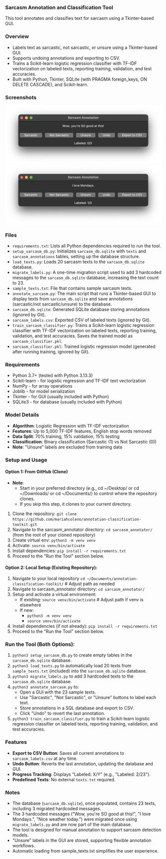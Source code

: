 ### Sarcasm Annotation and Classification Tool
This tool annotates and classifies text for sarcasm using a Tkinter-based GUI.

### Overview
- Labels text as sarcastic, not sarcastic, or unsure using a Tkinter-based GUI.
- Supports undoing annotations and exporting to CSV.
- Trains a Scikit-learn logistic regression classifier with TF-IDF vectorization on labeled texts, reporting training, validation, and test accuracies.
- Built with Python, Tkinter, SQLite (with PRAGMA foreign_keys, ON DELETE CASCADE), and Scikit-learn. 

### Screenshots
![Sarcasm Annotation Text GUI example 1](screenshots/gui_text_loaded.png)
![Sarcasm Annotation Text GUI example 2](screenshots/sarcasm_gui.png)

### Files
- `requirements.txt`: Lists all Python dependencies required to run the tool.
- `setup_sarcasm_db.py`: Initializes `sarcasm_db.sqlite` with `texts` and `sarcasm_annotations` tables, setting up the database structure.
- `load_texts.py`: Loads 20 sarcasm texts to the `sarcasm_db.sqlite` database.
- `migrate_labels.py`: A one-time migration script used to add 3 hardcoded messages to the `sarcasm_db.sqlite` database, increasing the text count to 23.  
- `sample_texts.txt`: File that contains sample sarcasm texts.
- `annotate_sarcasm.py`: The main script that runs a Tkinter-based GUI to display texts from `sarcasm_db.sqlite` and save annotations (sarcastic/not sarcastic/unsure) to the database.
- `sarcasm_db.sqlite`: Generated SQLite database storing annotations (ignored by Git).
- `sarcasm_labels.csv`: Exported CSV of labeled texts (ignored by Git).
- `train_sarcasm_classifier.py`: Trains a Scikit-learn logistic regression classifier with TF-IDF vectorization on labeled texts, reporting training, validation, and test accuracies.  Saves the trained model as `sarcasm_classifier.pkl`.
- `sarcasm_classifier.pkl`: Trained logistic regression model (generated after running training, ignored by Git).

### Requirements
- Python 3.7+ (tested with Python 3.13.3)
- Scikit-learn - for logistic regression and TF-IDF text vectorization
- NumPy - for array operations  
- Joblib - for model serialization
- Tkinter - for GUI (usually included with Python)
- SQLite3 - for database (usually included with Python)

### Model Details
- **Algorithm**: Logistic Regression with TF-IDF vectorization
- **Features**: Up to 5,000 TF-IDF features, English stop words removed
- **Data Split**: 70% training, 15% validation, 15% testing
- **Classification**: Binary classification (Sarcastic (1) vs Not Sarcastic (0))
- **Note**: "Unsure" labels are excluded from training data

### Setup and Usage
#### Option 1: From GitHub (Clone)
- **Note**:
  - Start in your preferred directory (e.g., cd ~/Desktop/ or cd ~/Downloads/ or cd ~/Documents/) to control where the repository clones. 
  - If you skip this step, it clones to your current directory.
1. Clone the repository: `git clone https://github.com/mariahcoleno/annotation-classification-toolkit.git`
2. Navigate to the sarcasm_annotator directory: `cd sarcasm_annotator/` (from the root of your cloned repository)
3. Create virtual env: `python3 -m venv venv`
4. Activate: `source venv/bin/activate`
5. Install dependencies: `pip install -r requirements.txt`
6. Proceed to the "Run the Tool" section below.

#### Option 2: Local Setup (Existing Repository):
1. Navigate to your local repository `cd ~/Documents/annotation-classification-toolkit/` # Adjust path as needed
2. Navigate to sarcasm_annotator directory: `cd sarcasm_annotator/`
3. Setup and activate a virtual environment:
   - If existing: `source venv/bin/activate` # Adjust path if venv is elsewhere
   - If new:
     - `python3 -m venv venv`
     - `source venv/bin/activate`
4. Install dependencies (if not already): `pip install -r requirements.txt` 
5. Proceed to the "Run the Tool" section below.

### Run the Tool (Both Options):
1. `python3 setup_sarcasm_db.py` to create empty tables in the `sarcasm_db.sqlite` database.
2. `python3 load_texts.py` to automatically load 20 texts from `sample_texts.txt` (included) into the `sarcasm_db.sqlite` database.
3. `python3 migrate_labels.py` to add 3 hardcoded texts to the `sarcasm_db.sqlite` database.
4. `python3 annotate_sarcasm.py` to:
   - Open a GUI with the 23 sample texts.
   - Use "Sarcastic", "Not Sarcastic", or "Unsure" buttons to label each text. 
   - Store annotations in a SQL database and export to CSV.
   - Click "Undo" to revert the last annotation.
5. `python3 train_sarcasm_classifier.py` to train a Scikit-learn logistic regression classifier on labeled texts, reporting training, validation, and test accuracies.

### Features
- **Export to CSV Button**: Saves all current annotations to `sarcasm_labels.csv` at any time.
- **Undo Button**: Reverts the last annotation, updating the database and GUI.
- **Progress Tracking**: Displays "Labeled: X/Y" (e.g., "Labeled: 2/23").
- **Predefined Texts**:  No external `texts.txt` required.

### Notes
- The database (`sarcasm_db.sqlite`), once populated, contains 23 texts, including 3 migrated hardcoded messages.
- The 3 hardcoded messages ("Wow, you're SO good at this!", "I love Mondays.", "Nice weather today.") were migrated once using `migrate_labels.py` and are now part of the main database.
- The tool is designed for manual annotation to support sarcasm detection models.
- "Unsure" labels in the GUI are stored, supporting flexible annotation workflows.
- Automatic loading from sample_texts.txt simplifies the user experience.

